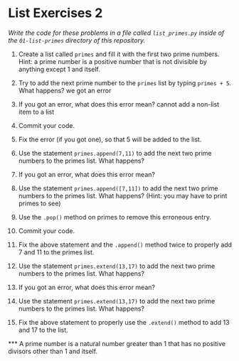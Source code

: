 List Exercises 2
=====================
*Write the code for these problems in a file called `list_primes.py` inside of the `01-list-primes` directory of this repository.*

1. Create a list called `primes` and fill it with the first two prime numbers. Hint: a prime number is a positive number that is not divisible by anything except 1 and itself.

2. Try to add the next prime number to the `primes` list by typing `primes + 5`.  What happens? 
we got an error

3. If you got an error, what does this error mean?
cannot add a non-list item to a list

4. Commit your code.
4. Fix the error (if you got one), so that 5 will be added to the list.
5. Use the statement `primes.append(7,11)` to add the next two prime numbers to the primes list. What happens?
6. If you got an error, what does this error mean?
7. Use the statement `primes.append([7,11])` to add the next two prime numbers to the primes list. What happens? (Hint: you may have to print primes to see)
8. Use the `.pop()` method on primes to remove this erroneous entry.
9. Commit your code.
9. Fix the above statement and the `.append()` method twice to properly add 7 and 11 to the primes list.
10. Use the statement `primes.extend(13,17)` to add the next two prime numbers to the primes list. What happens? 
11. If you got an error, what does this error mean?
12. Use the statement `primes.extend(13,17)` to add the next two prime numbers to the primes list. What happens? 
13. Fix the above statement to properly use the `.extend()` method to add 13 and 17 to the list.

*** A prime number is a natural number greater than 1 that has no positive divisors other than 1 and itself.
